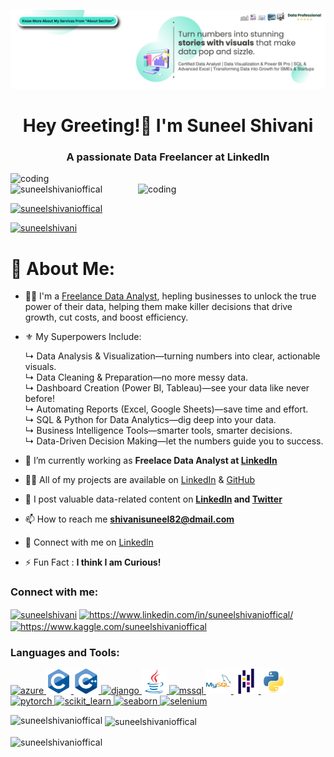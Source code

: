 ![logo](https://github.com/suneelshivanioffical/suneelshivanioffical/blob/main/Banners.png)
<h1 align="center"> Hey Greeting!👋 I'm Suneel Shivani</h1>
<h3 align="center">A passionate Data Freelancer at LinkedIn </h3>

<img align="right" alt="coding" width="600" src="https://proeffico.com/wp-content/uploads/2022/09/daonline.gif">
<img align=  "right" alt="coding" width="300" src="https://cdn.prod.website-files.com/6672f2c52186ba163a2a83d7/669e8977c037117c368e6cfc_Analytics.gif">

<p align="left"> <img src="https://komarev.com/ghpvc/?username=suneelshivanioffical&label=Profile%20views&color=0e75b6&style=flat" alt="suneelshivanioffical" /> 
<p align="left"> <a href="https://github.com/ryo-ma/github-profile-trophy"><img src="https://github-profile-trophy.vercel.app/?username=suneelshivanioffical" alt="suneelshivanioffical" /></a> </p>
<p align="left"> <a href="https://twitter.com/suneelshivani" target="blank"><img src="https://img.shields.io/twitter/follow/suneelshivani?logo=twitter&style=for-the-badge" alt="suneelshivani" /></a> </p>

# 💬 About Me:

- 👩‍💻 I'm a [Freelance Data Analyst](www.linkedin.com/in/suneelshivanioffical/), hepling businesses to unlock the true power of their data, helping them make killer decisions that drive growth, cut costs, and 
     boost efficiency.<br>

- ⚜️ My Superpowers Include:

     ↳ Data Analysis & Visualization—turning numbers into clear, actionable visuals.                              
     ↳ Data Cleaning & Preparation—no more messy data.                                        
     ↳ Dashboard Creation (Power BI, Tableau)—see your data like never before!                               
     ↳ Automating Reports (Excel, Google Sheets)—save time and effort.                       
     ↳ SQL & Python for Data Analytics—dig deep into your data.                      
     ↳ Business Intelligence Tools—smarter tools, smarter decisions.                       
     ↳ Data-Driven Decision Making—let the numbers guide you to success. <br>

- 🔭 I’m currently working as **Freelace Data Analyst at [LinkedIn](www.linkedin.com/in/suneelshivanioffical/)**

- 👨‍💻 All of my projects are available on [LinkedIn](https://www.linkedin.com/in/suneelshivanioffical/) & [GitHub](https://github.com/suneelshivanioffical)

- 💠 I post valuable data-related content on **[LinkedIn](https://www.linkedin.com/in/suneelshivanioffical/) and [Twitter](https://twitter.com/SuneelShivani)**

- 📫 How to reach me **shivanisuneel82@dmail.com**

- 🍭 Connect with me on [Linkedln](https://www.linkedin.com/in/suneelshivanioffical/)

- ⚡ Fun Fact : **I think I am Curious!**

<h3 align="left">Connect with me:</h3>
<p align="left">
<a href="https://twitter.com/suneelshivani" target="blank"><img align="center" src="https://raw.githubusercontent.com/rahuldkjain/github-profile-readme-generator/master/src/images/icons/Social/twitter.svg" alt="suneelshivani" height="30" width="40" /></a>
<a href="https://linkedin.com/in/https://www.linkedin.com/in/suneelshivanioffical/" target="blank"><img align="center" src="https://raw.githubusercontent.com/rahuldkjain/github-profile-readme-generator/master/src/images/icons/Social/linked-in-alt.svg" alt="https://www.linkedin.com/in/suneelshivanioffical/" height="30" width="40" /></a>
<a href="https://kaggle.com/https://www.kaggle.com/suneelshivanioffical" target="blank"><img align="center" src="https://raw.githubusercontent.com/rahuldkjain/github-profile-readme-generator/master/src/images/icons/Social/kaggle.svg" alt="https://www.kaggle.com/suneelshivanioffical" height="30" width="40" /></a>
</p>

<h3 align="left">Languages and Tools:</h3>
<p align="left"> <a href="https://azure.microsoft.com/en-in/" target="_blank" rel="noreferrer"> <img src="https://www.vectorlogo.zone/logos/microsoft_azure/microsoft_azure-icon.svg" alt="azure" width="40" height="40"/> </a> <a href="https://www.cprogramming.com/" target="_blank" rel="noreferrer"> <img src="https://raw.githubusercontent.com/devicons/devicon/master/icons/c/c-original.svg" alt="c" width="40" height="40"/> </a> <a href="https://www.w3schools.com/cpp/" target="_blank" rel="noreferrer"> <img src="https://raw.githubusercontent.com/devicons/devicon/master/icons/cplusplus/cplusplus-original.svg" alt="cplusplus" width="40" height="40"/> </a> <a href="https://www.djangoproject.com/" target="_blank" rel="noreferrer"> <img src="https://cdn.worldvectorlogo.com/logos/django.svg" alt="django" width="40" height="40"/> </a> <a href="https://www.java.com" target="_blank" rel="noreferrer"> <img src="https://raw.githubusercontent.com/devicons/devicon/master/icons/java/java-original.svg" alt="java" width="40" height="40"/> </a> <a href="https://www.microsoft.com/en-us/sql-server" target="_blank" rel="noreferrer"> <img src="https://www.svgrepo.com/show/303229/microsoft-sql-server-logo.svg" alt="mssql" width="40" height="40"/> </a> <a href="https://www.mysql.com/" target="_blank" rel="noreferrer"> <img src="https://raw.githubusercontent.com/devicons/devicon/master/icons/mysql/mysql-original-wordmark.svg" alt="mysql" width="40" height="40"/> </a> <a href="https://pandas.pydata.org/" target="_blank" rel="noreferrer"> <img src="https://raw.githubusercontent.com/devicons/devicon/2ae2a900d2f041da66e950e4d48052658d850630/icons/pandas/pandas-original.svg" alt="pandas" width="40" height="40"/> </a> <a href="https://www.python.org" target="_blank" rel="noreferrer"> <img src="https://raw.githubusercontent.com/devicons/devicon/master/icons/python/python-original.svg" alt="python" width="40" height="40"/> </a> <a href="https://pytorch.org/" target="_blank" rel="noreferrer"> <img src="https://www.vectorlogo.zone/logos/pytorch/pytorch-icon.svg" alt="pytorch" width="40" height="40"/> </a> <a href="https://scikit-learn.org/" target="_blank" rel="noreferrer"> <img src="https://upload.wikimedia.org/wikipedia/commons/0/05/Scikit_learn_logo_small.svg" alt="scikit_learn" width="40" height="40"/> </a> <a href="https://seaborn.pydata.org/" target="_blank" rel="noreferrer"> <img src="https://seaborn.pydata.org/_images/logo-mark-lightbg.svg" alt="seaborn" width="40" height="40"/> </a> <a href="https://www.selenium.dev" target="_blank" rel="noreferrer"> <img src="https://raw.githubusercontent.com/detain/svg-logos/780f25886640cef088af994181646db2f6b1a3f8/svg/selenium-logo.svg" alt="selenium" width="40" height="40"/> </a> </p>

<p><img align="left" src="https://github-readme-stats.vercel.app/api/top-langs?username=suneelshivanioffical&show_icons=true&locale=en&layout=compact" alt="suneelshivanioffical" /></p>

<p>&nbsp;<img align="center" src="https://github-readme-stats.vercel.app/api?username=suneelshivanioffical&show_icons=true&locale=en" alt="suneelshivanioffical" /></p>

<p><img align="center" src="https://github-readme-streak-stats.herokuapp.com/?user=suneelshivanioffical&" alt="suneelshivanioffical" /></p>

